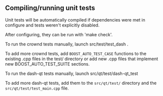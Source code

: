 Compiling/running unit tests
------------------------------------

Unit tests will be automatically compiled if dependencies were met in configure
and tests weren't explicitly disabled.

After configuring, they can be run with 'make check'.

To run the crownd tests manually, launch src/test/test_dash .

To add more crownd tests, add `BOOST_AUTO_TEST_CASE` functions to the existing
.cpp files in the test/ directory or add new .cpp files that
implement new BOOST_AUTO_TEST_SUITE sections.

To run the dash-qt tests manually, launch src/qt/test/dash-qt_test

To add more dash-qt tests, add them to the `src/qt/test/` directory and
the `src/qt/test/test_main.cpp` file.
